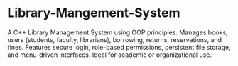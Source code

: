 # Library-Mangement-System
A C++ Library Management System using OOP principles. Manages books, users (students, faculty, librarians), borrowing, returns, reservations, and fines. Features secure login, role-based permissions, persistent file storage, and menu-driven interfaces. Ideal for academic or organizational use.
